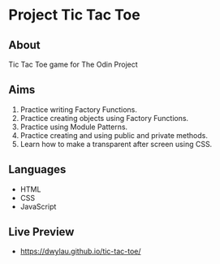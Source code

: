 # Project Tic Tac Toe

## About

Tic Tac Toe game for The Odin Project

## Aims

1. Practice writing Factory Functions.
2. Practice creating objects using Factory Functions.
3. Practice using Module Patterns.
4. Practice creating and using public and private methods.
5. Learn how to make a transparent after screen using CSS.

## Languages

- HTML
- CSS
- JavaScript

## Live Preview

- https://dwylau.github.io/tic-tac-toe/
